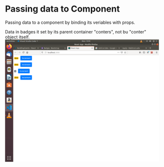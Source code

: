 # Passing data to Component

Passing data to a component by binding its veriables with props.

Data in badges it set by its parent container "conters", not bu "conter" object itself.
![Button example](img/1.png)
